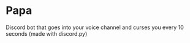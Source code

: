 # Papa
Discord bot that goes into your voice channel and curses you every 10 seconds
(made with discord.py)

